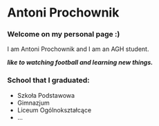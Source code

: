 # Antoni Prochownik 
### Welcome on my personal page :) 



 I am Antoni Prochownik and I am an AGH student.

_**like to watching football and learning new things.**_


### School that I graduated:
* Szkoła Podstawowa
* Gimnazjum
* Liceum Ogólnokształcące 
* ...




